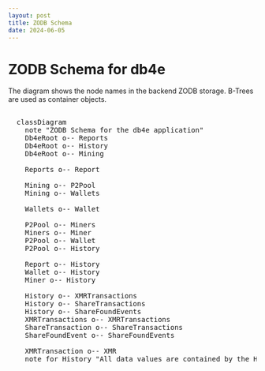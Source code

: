 ```yaml
---
layout: post
title: ZODB Schema
date: 2024-06-05
---
```


# ZODB Schema for db4e

The diagram shows the node names in the backend ZODB storage. B-Trees are used as
container objects.

<pre class="mermaid">    
  classDiagram
    note "ZODB Schema for the db4e application"
    Db4eRoot o-- Reports
    Db4eRoot o-- History
    Db4eRoot o-- Mining
    
    Reports o-- Report
    
    Mining o-- P2Pool
    Mining o-- Wallets

    Wallets o-- Wallet

    P2Pool o-- Miners
    Miners o-- Miner
    P2Pool o-- Wallet
    P2Pool o-- History
        
    Report o-- History
    Wallet o-- History
    Miner o-- History
        
    History o-- XMRTransactions
    History o-- ShareTransactions
    History o-- ShareFoundEvents
    XMRTransactions o-- XMRTransactions
    ShareTransaction o-- ShareTransactions
    ShareFoundEvent o-- ShareFoundEvents

    XMRTransaction o-- XMR
    note for History "All data values are contained by the History object"
</pre>
  
<script type="module">
  import mermaid from 'https://cdn.jsdelivr.net/npm/mermaid@10/dist/mermaid.esm.min.mjs';
  mermaid.initialize({ startOnLoad: true, theme: 'dark'});
</script> 

